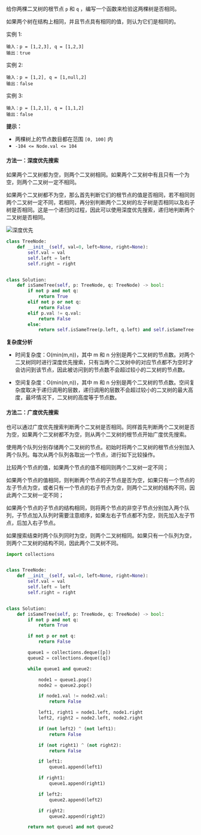 给你两棵二叉树的根节点 `p` 和 `q` ，编写一个函数来检验这两棵树是否相同。

如果两个树在结构上相同，并且节点具有相同的值，则认为它们是相同的。

实例 1:

``` 
输入：p = [1,2,3], q = [1,2,3]
输出：true
```

实例 2:

``` 
输入：p = [1,2], q = [1,null,2]
输出：false
```

实例 3:

``` 
输入：p = [1,2,1], q = [1,1,2]
输出：false
```

**提示：**

* 两棵树上的节点数目都在范围 `[0, 100]` 内
* `-104 <= Node.val <= 104`

#### 方法一：深度优先搜索

如果两个二叉树都为空，则两个二叉树相同。如果两个二叉树中有且只有一个为空，则两个二叉树一定不相同。

如果两个二叉树都不为空，那么首先判断它们的根节点的值是否相同，若不相同则两个二叉树一定不同，若相同，再分别判断两个二叉树的左子树是否相同以及右子树是否相同。这是一个递归的过程，因此可以使用深度优先搜索，递归地判断两个二叉树是否相同。

![深度优先](https://assets.leetcode-cn.com/solution-static/100/5.png)
```python
class TreeNode:
    def __init__(self, val=0, left=None, right=None):
        self.val = val
        self.left = left
        self.right = right


class Solution:
    def isSameTree(self, p: TreeNode, q: TreeNode) -> bool:
        if not p and not q:
            return True
        elif not p or not q:
            return False
        elif p.val != q.val:
            return False
        else:
            return self.isSameTree(p.left, q.left) and self.isSameTree(p.right, q.right)

```

**复杂度分析**

* 时间复杂度：O(min(m,n))，其中 m 和 n 分别是两个二叉树的节点数。对两个二叉树同时进行深度优先搜索，只有当两个二叉树中的对应节点都不为空时才会访问到该节点，因此被访问到的节点数不会超过较小的二叉树的节点数。

* 空间复杂度：O(min(m,n))，其中 m 和 n 分别是两个二叉树的节点数。空间复杂度取决于递归调用的层数，递归调用的层数不会超过较小的二叉树的最大高度，最坏情况下，二叉树的高度等于节点数。


#### 方法二：广度优先搜索

也可以通过广度优先搜索判断两个二叉树是否相同。同样首先判断两个二叉树是否为空，如果两个二叉树都不为空，则从两个二叉树的根节点开始广度优先搜索。

使用两个队列分别存储两个二叉树的节点。初始时将两个二叉树的根节点分别加入两个队列。每次从两个队列各取出一个节点，进行如下比较操作。

比较两个节点的值，如果两个节点的值不相同则两个二叉树一定不同；

如果两个节点的值相同，则判断两个节点的子节点是否为空，如果只有一个节点的左子节点为空，或者只有一个节点的右子节点为空，则两个二叉树的结构不同，因此两个二叉树一定不同；

如果两个节点的子节点的结构相同，则将两个节点的非空子节点分别加入两个队列，子节点加入队列时需要注意顺序，如果左右子节点都不为空，则先加入左子节点，后加入右子节点。

如果搜索结束时两个队列同时为空，则两个二叉树相同。如果只有一个队列为空，则两个二叉树的结构不同，因此两个二叉树不同。

```python
import collections


class TreeNode:
    def __init__(self, val=0, left=None, right=None):
        self.val = val
        self.left = left
        self.right = right


class Solution:
    def isSameTree(self, p: TreeNode, q: TreeNode) -> bool:
        if not p and not q:
            return True

        if not p or not q:
            return False

        queue1 = collections.deque([p])
        queue2 = collections.deque([q])

        while queue1 and queue2:

            node1 = queue1.pop()
            node2 = queue2.pop()

            if node1.val != node2.val:
                return False

            left1, right1 = node1.left, node1.right
            left2, right2 = node2.left, node2.right

            if (not left2) ^ (not left1):
                return False

            if (not right1) ^ (not right2):
                return False

            if left1:
                queue1.append(left1)

            if right1:
                queue1.append(right1)

            if left2:
                queue2.append(left2)

            if right2:
                queue2.append(right2)

        return not queue1 and not queue2
```

